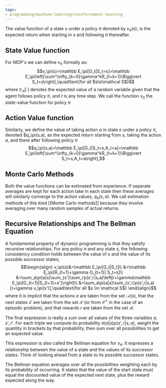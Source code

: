 ```yaml
---
tags:
- programming/machine-learning/reinforcement-learning
---
```

The value function of a state $s$ under a policy $\pi$  denoted by $v_\pi(s)$, is the expected return when starting in $s$ and following $\pi$ thereafter. 

## State Value function
For MDP's we can define $v_\pi$ formally as:
$$v_\pi(s)=\mathbb E_\pi[G_t|S_t=s]=\mathbb E_\pi\left[\sum^\infty_{k=0}\gamma^kR_{t+k+1}\Bigg\vert S_t=s\right],\quad\text{for all $s\in\mathcal S$}$$
where $\mathbb E_\pi[\cdot]$ denotes the expected value of a random variable given that the agent follows policy $\pi$, and $t$ is any time step. We call the function  $v_\pi$ the state-value function for policy $\pi$

## Action Value function
Similarly, we define the value of taking action $a$ in state $s$ under a policy $\pi$, denoted $q_\pi(s,a), as the expected return starting from $s$, taking the action $a$, and there after following policy $\pi$
$$q_\pi(s,a)=\mathbb E_\pi[G_t|S_t=s,A_t=a]=\mathbb E_\pi\left[\sum^\infty_{k=0}\gamma^kR_{t+k+1}\Bigg\vert S_t=s,A_t=a\right],$$
## Monte Carlo Methods
Both the value functions can be estimated from experience.  If separate averages are kept for each action take in each state then these averages will similarly converge to the action values, $q_\pi(s,a)$. We call estimation methods of this kind [[Monte Carlo methods]] because they involve averaging over many random samples of actual returns.

## Recursive Relationships and The Bellman Equation
A fundamental property of dynamic programming is that they satisfy recursive relationships. For any policy $\pi$ and any state $s$, the following consistency condition holds between the value of $s$ and the value of its possible successor states;
$$\begin{align} 
v_\pi(s)&=\mathbb E_\pi[G_t|S_t]\\
&=\mathbb E_\pi[R_{t+1}+\gamma G_{t+1}| S_t=s]\\
&=\sum_a\pi(a|s)\sum_{s'}\sum_rp(s',r|s,a)\left[r+\gamma\mathbb E_\pi[G_{t+1}|S_{t+1}=s']\right]\\
&=\sum_a\pi(a|s)\sum_{s',r}p(s',r|s,a)[r+\gamma v_\pi(s')],\quad\text{for all $s \in \mathcal S$}
\end{align}$$
where it is implicit that the actions $a$ are taken from the set $\mathcal A(s)$, that the next states $s'$ are taken from the set $\mathcal S$ (or from $\mathcal S^+$ in the case of an episodic problem), and that rewards $r$ are taken from the set $\mathcal R$.

The final expression is really a sum over all values of the three variables $a, s', r'$. For each triple we compute its probability $\pi(a|s)p(s',r|s,a)$, weight the quantity in brackets by that probability, then sum over all possibilities to get an expected value.

This expression is also called the Bellman equation for $v_\pi$. It expresses a relationship between the value of a state and the values of its successor states. Think of looking ahead from a state to its possible successor states.

The Bellman equation averages over all the possibilities weighting each by its probability of occurring. It states that the value of the start state must equal the discounted value of the expected next state, plus the reward expected along the way.